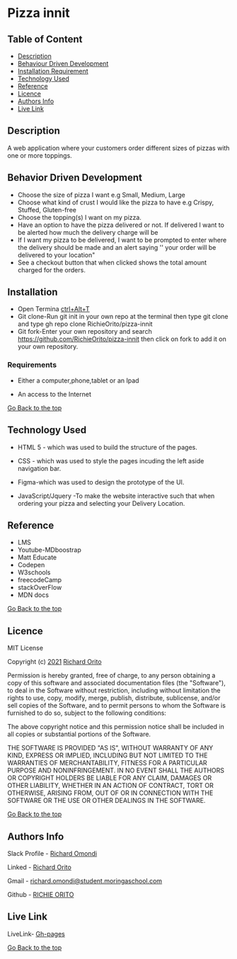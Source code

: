 # Pizza innit

## Table of Content

+ [Description](#description)
+ [Behaviour Driven Development](#behaviour-driven-development)
+ [Installation Requirement](#Installation)
+ [Technology Used](#technology-used)
+ [Reference](#reference)
+ [Licence](#licence)
+ [Authors Info](#authors-info)
+ [Live Link](#live-link)

## Description
<p>A web application where your customers order different sizes of pizzas with one or more toppings. </p>

## Behavior Driven Development
<p>

* Choose the size of pizza I want e.g Small, Medium, Large
* Choose what kind of crust I would like the pizza to have e.g Crispy, Stuffed, Gluten-free
* Choose the topping(s) I want on my pizza.
* Have an option to have the pizza delivered or not.  If delivered I want to be alerted how much the delivery charge will be
* If I want my pizza to be delivered, I want to be prompted to enter where the delivery should be made and an alert saying ''     your order will be delivered to your location"
* See a checkout button that when clicked shows the total amount charged for the orders.

</p>

## Installation

* Open Termina [ctrl+Alt+T]()
* Git clone-Run git init in your own repo at the terminal then type git clone and type gh repo clone RichieOrito/pizza-innit
* Git fork-Enter your own repository and search https://github.com/RichieOrito/pizza-innit then click on fork to add
it on your own repository.

### Requirements

* Either a computer,phone,tablet or an Ipad

* An access to the Internet

[Go Back to the top](#pizza-innit)
## Technology Used
* HTML 5 - which was used to build the structure of the pages.

* CSS - which was used to style the pages incuding the left aside navigation bar.

* Figma-which was used to design the prototype of the UI.

* JavaScript/Jquery -To make the website interactive such that when ordering your pizza and selecting your Delivery Location.

## Reference
* LMS
* Youtube-MDboostrap
* Matt Educate
* Codepen
* W3schools
* freecodeCamp
* stackOverFlow
* MDN docs

[Go Back to the top](#pizza-innit)

## Licence

MIT License

Copyright (c) [2021](#licence) [Richard Orito](#licence)

Permission is hereby granted, free of charge, to any person obtaining a copy
of this software and associated documentation files (the "Software"), to deal
in the Software without restriction, including without limitation the rights
to use, copy, modify, merge, publish, distribute, sublicense, and/or sell
copies of the Software, and to permit persons to whom the Software is
furnished to do so, subject to the following conditions:

The above copyright notice and this permission notice shall be included in all
copies or substantial portions of the Software.

THE SOFTWARE IS PROVIDED "AS IS", WITHOUT WARRANTY OF ANY KIND, EXPRESS OR
IMPLIED, INCLUDING BUT NOT LIMITED TO THE WARRANTIES OF MERCHANTABILITY,
FITNESS FOR A PARTICULAR PURPOSE AND NONINFRINGEMENT. IN NO EVENT SHALL THE
AUTHORS OR COPYRIGHT HOLDERS BE LIABLE FOR ANY CLAIM, DAMAGES OR OTHER
LIABILITY, WHETHER IN AN ACTION OF CONTRACT, TORT OR OTHERWISE, ARISING FROM,
OUT OF OR IN CONNECTION WITH THE SOFTWARE OR THE USE OR OTHER DEALINGS IN THE
SOFTWARE.

[Go Back to the top](#pizza-innit)

## Authors Info

Slack Profile - [Richard Omondi](https://app.slack.com/client/T0101L740P4/C010GLANY3A/user_profile/U02EZFHEJUA)

Linked - [Richard Orito](https://www.linkedin.com/in/richie-orito/)

Gmail - [richard.omondi@student.moringaschool.com]()

Github - [RICHIE ORITO](https://github.com/RichieOrito)

## Live Link

LiveLink- [Gh-pages](https://richieorito.github.io/pizza-innit/)

[Go Back to the top](#pizza-innit)
